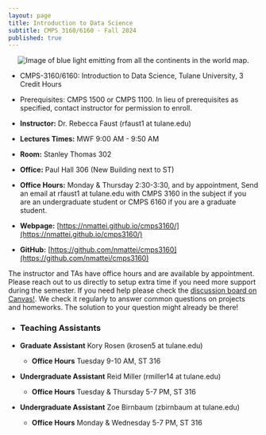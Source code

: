 ```yaml
---
layout: page
title: Introduction to Data Science
subtitle: CMPS 3160/6160 - Fall 2024
published: true
---
```

<p style="text-align:center;"><img src="{{ 'img/ds_cover_new.jpeg' | relative_url }}" alt="Image of blue light emitting from all the continents in the world map."/></p>

* CMPS-3160/6160: Introduction to Data Science, Tulane University, 3 Credit Hours
* Prerequisites: CMPS 1500 or CMPS 1100. In lieu of prerequisites as specified, contact instructor for permission to enroll.


* **Instructor:** Dr. Rebecca Faust (rfaust1 at tulane.edu)
* **Lectures Times:** MWF 9:00 AM - 9:50 AM
* **Room:** Stanley Thomas 302
* **Office:** Paul Hall 306 (New Building next to ST)
* **Office Hours:** Monday & Thursday 2:30-3:30, and by appointment, Send an email at rfaust1 at tulane.edu with CMPS 3160 in the subject if you are an undergraduate student or CMPS 6160 if you are a graduate student.
* **Webpage:** [https://nmattei.github.io/cmps3160/](https://nmattei.github.io/cmps3160/)
* **GitHub:** [https://github.com/nmattei/cmps3160](https://github.com/nmattei/cmps3160)

The instructor and TAs have office hours and are available by appointment.  Please reach out to us directly to setup extra time if you need more support during the semester. If you need help please check the [discussion board on Canvas!](https://tulane.instructure.com/). We check it regularly to answer common questions on projects and homeworks.  The solution to your question might already be there!


* ### Teaching Assistants
* **Graduate Assistant** Kory Rosen (krosen5 at tulane.edu)
  * **Office Hours** Tuesday 9-10 AM, ST 316

* **Undergraduate Assistant** Reid Miller (rmiller14 at tulane.edu)
  * **Office Hours** Tuesday & Thursday 5-7 PM, ST 316
* **Undergraduate Assistant** Zoe Birnbaum (zbirnbaum at tulane.edu)
    * **Office Hours** Monday & Wednesday 5-7 PM, ST 316


